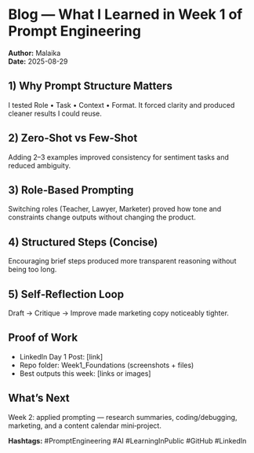 # Blog — What I Learned in Week 1 of Prompt Engineering
**Author:** Malaika  
**Date:** 2025-08-29

## 1) Why Prompt Structure Matters
I tested Role • Task • Context • Format. It forced clarity and produced cleaner results I could reuse.

## 2) Zero‑Shot vs Few‑Shot
Adding 2–3 examples improved consistency for sentiment tasks and reduced ambiguity.

## 3) Role‑Based Prompting
Switching roles (Teacher, Lawyer, Marketer) proved how tone and constraints change outputs without changing the product.

## 4) Structured Steps (Concise)
Encouraging brief steps produced more transparent reasoning without being too long.

## 5) Self‑Reflection Loop
Draft → Critique → Improve made marketing copy noticeably tighter.

## Proof of Work
- LinkedIn Day 1 Post: [link]
- Repo folder: Week1_Foundations (screenshots + files)
- Best outputs this week: [links or images]

## What’s Next
Week 2: applied prompting — research summaries, coding/debugging, marketing, and a content calendar mini‑project.

**Hashtags:** #PromptEngineering #AI #LearningInPublic #GitHub #LinkedIn
